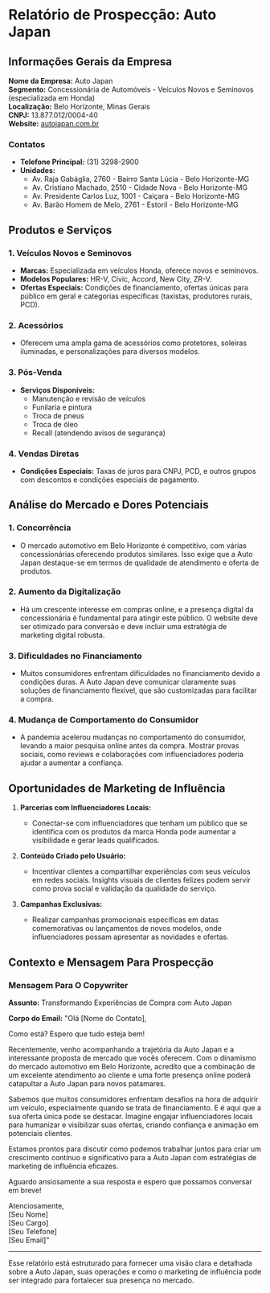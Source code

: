 # Relatório de Prospecção: Auto Japan

## Informações Gerais da Empresa

**Nome da Empresa:** Auto Japan  
**Segmento:** Concessionária de Automóveis - Veículos Novos e Seminovos (especializada em Honda)  
**Localização:** Belo Horizonte, Minas Gerais  
**CNPJ:** 13.877.012/0004-40  
**Website:** [autojapan.com.br](http://www.autojapan.com.br)  

### Contatos
- **Telefone Principal:** (31) 3298-2900
- **Unidades:**
  - Av. Raja Gabáglia, 2760 - Bairro Santa Lúcia - Belo Horizonte-MG
  - Av. Cristiano Machado, 2510 - Cidade Nova - Belo Horizonte-MG
  - Av. Presidente Carlos Luz, 1001 - Caiçara - Belo Horizonte-MG
  - Av. Barão Homem de Melo, 2761 - Estoril - Belo Horizonte-MG

## Produtos e Serviços

### 1. **Veículos Novos e Seminovos**
   - **Marcas:** Especializada em veículos Honda, oferece novos e seminovos.
   - **Modelos Populares:** HR-V, Civic, Accord, New City, ZR-V.
   - **Ofertas Especiais:** Condições de financiamento, ofertas únicas para público em geral e categorias específicas (taxistas, produtores rurais, PCD).

### 2. **Acessórios**
   - Oferecem uma ampla gama de acessórios como protetores, soleiras iluminadas, e personalizações para diversos modelos.
  
### 3. **Pós-Venda**
   - **Serviços Disponíveis:**
     - Manutenção e revisão de veículos
     - Funilaria e pintura
     - Troca de pneus
     - Troca de óleo
     - Recall (atendendo avisos de segurança)

### 4. **Vendas Diretas**
   - **Condições Especiais:** Taxas de juros para CNPJ, PCD, e outros grupos com descontos e condições especiais de pagamento.

## Análise do Mercado e Dores Potenciais

### 1. **Concorrência**
   - O mercado automotivo em Belo Horizonte é competitivo, com várias concessionárias oferecendo produtos similares. Isso exige que a Auto Japan destaque-se em termos de qualidade de atendimento e oferta de produtos.

### 2. **Aumento da Digitalização**
   - Há um crescente interesse em compras online, e a presença digital da concessionária é fundamental para atingir este público. O website deve ser otimizado para conversão e deve incluir uma estratégia de marketing digital robusta.

### 3. **Dificuldades no Financiamento**
   - Muitos consumidores enfrentam dificuldades no financiamento devido a condições duras. A Auto Japan deve comunicar claramente suas soluções de financiamento flexível, que são customizadas para facilitar a compra.

### 4. **Mudança de Comportamento do Consumidor**
   - A pandemia acelerou mudanças no comportamento do consumidor, levando a maior pesquisa online antes da compra. Mostrar provas sociais, como reviews e colaborações com influenciadores poderia ajudar a aumentar a confiança.

## Oportunidades de Marketing de Influência

1. **Parcerias com Influenciadores Locais:**
   - Conectar-se com influenciadores que tenham um público que se identifica com os produtos da marca Honda pode aumentar a visibilidade e gerar leads qualificados.

2. **Conteúdo Criado pelo Usuário:**
   - Incentivar clientes a compartilhar experiências com seus veículos em redes sociais. Insights visuais de clientes felizes podem servir como prova social e validação da qualidade do serviço.

3. **Campanhas Exclusivas:**
   - Realizar campanhas promocionais específicas em datas comemorativas ou lançamentos de novos modelos, onde influenciadores possam apresentar as novidades e ofertas.

## Contexto e Mensagem Para Prospecção

### Mensagem Para O Copywriter

**Assunto:** Transformando Experiências de Compra com Auto Japan

**Corpo do Email:**
"Olá [Nome do Contato],

Como está? Espero que tudo esteja bem!

Recentemente, venho acompanhando a trajetória da Auto Japan e a interessante proposta de mercado que vocês oferecem. Com o dinamismo do mercado automotivo em Belo Horizonte, acredito que a combinação de um excelente atendimento ao cliente e uma forte presença online poderá catapultar a Auto Japan para novos patamares.

Sabemos que muitos consumidores enfrentam desafios na hora de adquirir um veículo, especialmente quando se trata de financiamento. E é aqui que a sua oferta única pode se destacar. Imagine engajar influenciadores locais para humanizar e visibilizar suas ofertas, criando confiança e animação em potenciais clientes.

Estamos prontos para discutir como podemos trabalhar juntos para criar um crescimento contínuo e significativo para a Auto Japan com estratégias de marketing de influência eficazes.

Aguardo ansiosamente a sua resposta e espero que possamos conversar em breve!

Atenciosamente,  
[Seu Nome]  
[Seu Cargo]  
[Seu Telefone]  
[Seu Email]"

---

Esse relatório está estruturado para fornecer uma visão clara e detalhada sobre a Auto Japan, suas operações e como o marketing de influência pode ser integrado para fortalecer sua presença no mercado.
